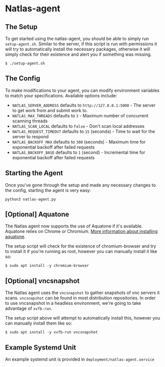 # Natlas-agent

The Setup
------------
To get started using the natlas-agent, you should be able to simply run `setup-agent.sh`. Similar to the server, if this script is run with permissions it will try to automatically install the necessary packages, otherwise it will simply check for their existence and alert you if something was missing.

```
$ ./setup-agent.sh
```


The Config
------------
To make modifications to your agent, you can modify environment variables to match your specifications. Available options include:

- `NATLAS_SERVER_ADDRESS` defaults to `http://127.0.0.1:5000` - The server to get work from and submit work to.
- `NATLAS_MAX_THREADS` defaults to `3` - Maximum number of concurrent scanning threads
- `NATLAS_SCAN_LOCAL` defaults to `False` - Don't scan local addresses
- `NATLAS_REQUEST_TIMEOUT` defaults to `15` (seconds) - Time to wait for the server to respond
- `NATLAS_BACKOFF_MAX` defaults to `300` (seconds) - Maximum time for exponential backoff after failed requests
- `NATLAS_BACKOFF_BASE` defaults to `1` (second) - Incremental time for exponential backoff after failed requests

Starting the Agent
------------
Once you've gone through the setup and made any necessary changes to the config, starting the agent is very easy:

```
python3 natlas-agent.py
```


[Optional] Aquatone
------------

The Natlas agent now supports the use of Aquatone if it's available. Aquatone relies on Chrome or Chromium. [More information about installing aquatone](https://github.com/michenriksen/aquatone#installation).

The setup script will check for the existence of chromium-browser and try to install it if you're running as root, however you can manually install it like so:

```
$ sudo apt install -y chromium-browser
```



[Optional] vncsnapshot
------------

The Natlas agent uses the `vncsnapshot` to gather snapshots of vnc servers it scans.  `vncsnapshot` can be found in most distribution repositories. In order to use vncsnapshot in a headless environment, we're going to take advantage of `xvfb-run`. 

The setup script above will attempt to automatically install this, however you can manually install them like so:

```
$ sudo apt install -y xvfb-run vncsnapshot
```


Example Systemd Unit
------------------
An example systemd unit is provided in `deployment/natlas-agent.service`